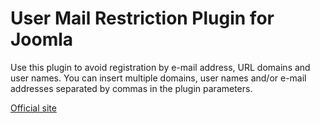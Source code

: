 # User Mail Restriction Plugin for Joomla
Use this plugin to avoid registration by e-mail address, URL domains and user names. You can insert multiple domains, user names and/or e-mail addresses separated by commas in the plugin parameters.

[Official site](https://www.joomlaempresa.es/en/)